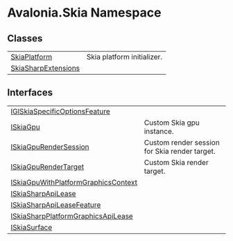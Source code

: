 # Avalonia.Skia Namespace






## Classes
<table>
<tr>
<td><a href="T_Avalonia_Skia_SkiaPlatform">SkiaPlatform</a></td>
<td>Skia platform initializer.</td>
</tr>
<tr>
<td><a href="T_Avalonia_Skia_SkiaSharpExtensions">SkiaSharpExtensions</a></td>
<td> </td>
</tr>
</table>

## Interfaces
<table>
<tr>
<td><a href="T_Avalonia_Skia_IGlSkiaSpecificOptionsFeature">IGlSkiaSpecificOptionsFeature</a></td>
<td> </td>
</tr>
<tr>
<td><a href="T_Avalonia_Skia_ISkiaGpu">ISkiaGpu</a></td>
<td>Custom Skia gpu instance.</td>
</tr>
<tr>
<td><a href="T_Avalonia_Skia_ISkiaGpuRenderSession">ISkiaGpuRenderSession</a></td>
<td>Custom render session for Skia render target.</td>
</tr>
<tr>
<td><a href="T_Avalonia_Skia_ISkiaGpuRenderTarget">ISkiaGpuRenderTarget</a></td>
<td>Custom Skia render target.</td>
</tr>
<tr>
<td><a href="T_Avalonia_Skia_ISkiaGpuWithPlatformGraphicsContext">ISkiaGpuWithPlatformGraphicsContext</a></td>
<td> </td>
</tr>
<tr>
<td><a href="T_Avalonia_Skia_ISkiaSharpApiLease">ISkiaSharpApiLease</a></td>
<td> </td>
</tr>
<tr>
<td><a href="T_Avalonia_Skia_ISkiaSharpApiLeaseFeature">ISkiaSharpApiLeaseFeature</a></td>
<td> </td>
</tr>
<tr>
<td><a href="T_Avalonia_Skia_ISkiaSharpPlatformGraphicsApiLease">ISkiaSharpPlatformGraphicsApiLease</a></td>
<td> </td>
</tr>
<tr>
<td><a href="T_Avalonia_Skia_ISkiaSurface">ISkiaSurface</a></td>
<td> </td>
</tr>
</table>